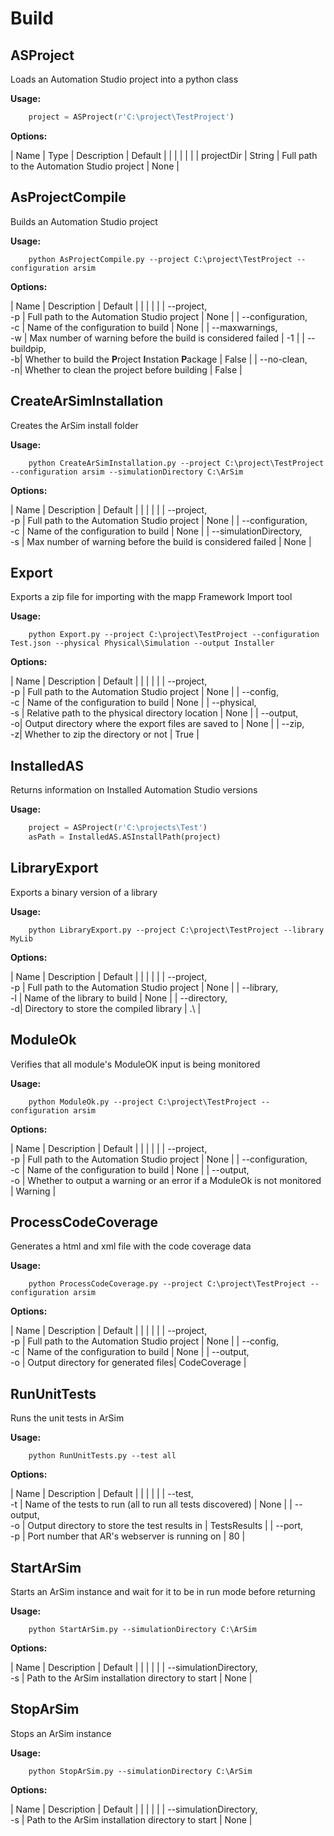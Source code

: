 
# Build

## ASProject

Loads an Automation Studio project into a python class

**Usage:**
``` py
    project = ASProject(r'C:\project\TestProject')
```

**Options:**

| Name | Type | Description | Default |
| | | | |
| projectDir | String | Full path to the Automation Studio project | None |


## AsProjectCompile

Builds an Automation Studio project

**Usage:**
``` console 
    python AsProjectCompile.py --project C:\project\TestProject --configuration arsim
```

**Options:**

| Name | Description | Default |
| | | |
| --project,<br>-p | Full path to the Automation Studio project | None |
| --configuration,<br>-c | Name of the configuration to build | None |
| --maxwarnings,<br>-w | Max number of warning before the build is considered failed | -1 |
| --buildpip,<br>-b| Whether to build the **P**roject **I**nstation **P**ackage | False |
| --no-clean,<br>-n| Whether to clean the project before building | False |

## CreateArSimInstallation

Creates the ArSim install folder

**Usage:**
``` console 
    python CreateArSimInstallation.py --project C:\project\TestProject --configuration arsim --simulationDirectory C:\ArSim
```

**Options:**

| Name | Description | Default |
| | | |
| --project,<br>-p | Full path to the Automation Studio project | None |
| --configuration,<br>-c | Name of the configuration to build | None |
| --simulationDirectory,<br>-s | Max number of warning before the build is considered failed | None |

## Export

Exports a zip file for importing with the mapp Framework Import tool

**Usage:**
``` console 
    python Export.py --project C:\project\TestProject --configuration Test.json --physical Physical\Simulation --output Installer
```

**Options:**

| Name | Description | Default |
| | | |
| --project,<br>-p | Full path to the Automation Studio project | None |
| --config,<br>-c | Name of the configuration to build | None |
| --physical,<br>-s | Relative path to the physical directory location | None |
| --output,<br>-o| Output directory where the export files are saved to | None |
| --zip,<br>-z| Whether to zip the directory or not | True |

## InstalledAS

Returns information on Installed Automation Studio versions

**Usage:**
``` python 
    project = ASProject(r'C:\projects\Test')
    asPath = InstalledAS.ASInstallPath(project)
```

## LibraryExport

Exports a binary version of a library

**Usage:**
``` console 
    python LibraryExport.py --project C:\project\TestProject --library MyLib
```

**Options:**

| Name | Description | Default |
| | | |
| --project,<br>-p | Full path to the Automation Studio project | None |
| --library,<br>-l | Name of the library to build | None |
| --directory,<br>-d| Directory to store the compiled library | .\\ |


## ModuleOk

Verifies that all module's ModuleOK input is being monitored

**Usage:**
``` console 
    python ModuleOk.py --project C:\project\TestProject --configuration arsim
```

**Options:**

| Name | Description | Default |
| | | |
| --project,<br>-p | Full path to the Automation Studio project | None |
| --configuration,<br>-c | Name of the configuration to build | None |
| --output,<br>-o | Whether to output a warning or an error if a ModuleOk is not monitored | Warning |


## ProcessCodeCoverage

Generates a html and xml file with the code coverage data

**Usage:**
``` console 
    python ProcessCodeCoverage.py --project C:\project\TestProject --configuration arsim
```

**Options:**

| Name | Description | Default |
| | | |
| --project,<br>-p | Full path to the Automation Studio project | None |
| --config,<br>-c | Name of the configuration to build | None |
| --output,<br>-o | Output directory for generated files| CodeCoverage |

## RunUnitTests

Runs the unit tests in ArSim

**Usage:**
``` console 
    python RunUnitTests.py --test all
```

**Options:**

| Name | Description | Default |
| | | |
| --test,<br>-t | Name of the tests to run (all to run all tests discovered) | None |
| --output,<br>-o | Output directory to store the test results in | TestsResults |
| --port,<br>-p | Port number that AR's webserver is running on | 80 |


## StartArSim

Starts an ArSim instance and wait for it to be in run mode before returning

**Usage:**
``` console 
    python StartArSim.py --simulationDirectory C:\ArSim
```

**Options:**

| Name | Description | Default |
| | | |
| --simulationDirectory,<br>-s | Path to the ArSim installation directory to start | None |

## StopArSim

 Stops an ArSim instance

**Usage:**
``` console 
    python StopArSim.py --simulationDirectory C:\ArSim
```

**Options:**

| Name | Description | Default |
| | | |
| --simulationDirectory,<br>-s | Path to the ArSim installation directory to start | None |
